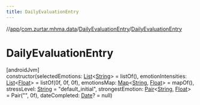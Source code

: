 ```yaml
---
title: DailyEvaluationEntry
---
```

//[app](../../../index.html)/[com.zurtar.mhma.data](../index.html)/[DailyEvaluationEntry](index.html)/[DailyEvaluationEntry](-daily-evaluation-entry.html)



# DailyEvaluationEntry



[androidJvm]\
constructor(selectedEmotions: [List](https://kotlinlang.org/api/core/kotlin-stdlib/kotlin.collections/-list/index.html)&lt;[String](https://kotlinlang.org/api/core/kotlin-stdlib/kotlin/-string/index.html)&gt; = listOf(), emotionIntensities: [List](https://kotlinlang.org/api/core/kotlin-stdlib/kotlin.collections/-list/index.html)&lt;[Float](https://kotlinlang.org/api/core/kotlin-stdlib/kotlin/-float/index.html)&gt; = listOf(0f, 0f, 0f), emotionsMap: [Map](https://kotlinlang.org/api/core/kotlin-stdlib/kotlin.collections/-map/index.html)&lt;[String](https://kotlinlang.org/api/core/kotlin-stdlib/kotlin/-string/index.html), [Float](https://kotlinlang.org/api/core/kotlin-stdlib/kotlin/-float/index.html)&gt; = mapOf(), stressLevel: [String](https://kotlinlang.org/api/core/kotlin-stdlib/kotlin/-string/index.html) = &quot;default_initial&quot;, strongestEmotion: [Pair](https://kotlinlang.org/api/core/kotlin-stdlib/kotlin/-pair/index.html)&lt;[String](https://kotlinlang.org/api/core/kotlin-stdlib/kotlin/-string/index.html), [Float](https://kotlinlang.org/api/core/kotlin-stdlib/kotlin/-float/index.html)&gt; = Pair(&quot;&quot;, 0f), dateCompleted: [Date](https://developer.android.com/reference/kotlin/java/util/Date.html)? = null)




